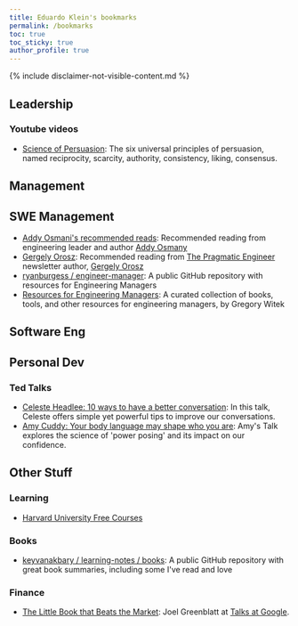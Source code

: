 ```yaml
---
title: Eduardo Klein's bookmarks
permalink: /bookmarks
toc: true
toc_sticky: true
author_profile: true
---
```


{% include disclaimer-not-visible-content.md %}

## Leadership

### Youtube videos

- [Science of Persuasion](https://www.youtube.com/watch?v=cFdCzN7RYbw): The six universal principles of persuasion, named reciprocity, scarcity, authority, consistency, liking, consensus.

## Management

## SWE Management

- [Addy Osmani's recommended reads](https://www.goodreads.com/review/list/14088621?shelf=recommend-reads): Recommended reading from engineering leader and author [Addy Osmany](https://addyosmani.com/)
- [Gergely Orosz](https://blog.pragmaticengineer.com/my-reading-list/): Recommended reading from [The Pragmatic Engineer](https://newsletter.pragmaticengineer.com/about) newsletter author, [Gergely Orosz](https://blog.pragmaticengineer.com/about/)
- [ryanburgess / engineer-manager](https://github.com/ryanburgess/engineer-manager): A public GitHub repository with resources for Engineering Managers
- [Resources for Engineering Managers](https://www.notonlycode.org/engineering-manager-resources/): A curated collection of books, tools, and other resources for engineering managers, by Gregory Witek

## Software Eng

## Personal Dev

### Ted Talks

- [Celeste Headlee: 10 ways to have a better conversation](https://www.ted.com/talks/celeste_headlee_10_ways_to_have_a_better_conversation): In this talk, Celeste offers simple yet powerful tips to improve our conversations.
- [Amy Cuddy: Your body language may shape who you are](https://www.ted.com/talks/amy_cuddy_your_body_language_may_shape_who_you_are): Amy's Talk explores the science of 'power posing' and its impact on our confidence.

## Other Stuff

### Learning

- [Harvard University Free Courses](https://pll.harvard.edu/catalog/free)

### Books

- [keyvanakbary / learning-notes / books](https://github.com/keyvanakbary/learning-notes/tree/master/books): A public GitHub repository with great book summaries, including some I've read and love

### Finance

- [The Little Book that Beats the Market](https://www.youtube.com/watch?v=bZfPJCAVQg0): Joel Greenblatt at [Talks at Google](https://www.youtube.com/@talksatgoogle).